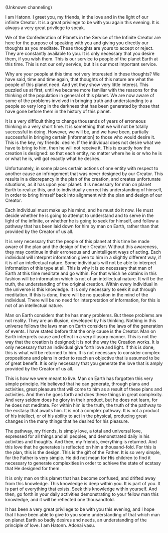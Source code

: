 <p class="channel-type">(Unknown channeling)</p>
<p>I am Hatonn. I greet you, my friends, in the love and in the light of our infinite Creator. It is a great privilege to be with you again this evening. It is always a very great privilege to speak.</p>
<p>We of the Confederation of Planets in the Service of the Infinite Creator are here for the purpose of speaking with you and giving you directly our thoughts as you meditate. These thoughts are yours to accept or reject. They are constantly available to you. It is only necessary that you desire them, if you wish them. This is our service to people of the planet Earth at this time. This is not our only service, but it is our most important service.</p>
<p>Why are your people at this time not very interested in these thoughts? We have said, time and time again, that thoughts of this nature are what the people of this planet need. And yet they show very little interest. This puzzled us at first, until we became more familiar with the reasons for the thinking of the population in general of this planet. We are now aware of some of the problems involved in bringing truth and understanding to a people so very long in the darkness that has been generated by those that have gone before them in the history of this planet.</p>
<p>It is a very difficult thing to change thousands of years of erroneous thinking in a very short time. It is something that we will not be totally successful in doing. However, we will be, and we have been, partially successful in bringing certain [information] to those who would desire it. This is the key, my friends: desire. If the individual does not desire what we have to bring to him, then he will not receive it. This is exactly how the creation is designed: so that each entity, no matter where he is or who he is or what he is, will got exactly what he desires.</p>
<p>Unfortunately, in some places certain actions of one entity with respect to another cause an infringement that was never designed by our Creator. This results in a discrepancy in the plan of the creation, and creates unfortunate situations, as it has upon your planet. It is necessary for man on planet Earth to realize this, and to individually correct his understanding of himself, in order to bring himself back into alignment with the plan and design of our Creator.</p>
<p>Each individual must make up his mind, and he must do it now. He must decide whether he is going to attempt to understand and to serve in the light of the infinite, or whether he is going to seek for himself, and follow a pathway that has been laid down for him by man on Earth, rather than that provided by the Creator of us all.</p>
<p>It is very necessary that the people of this planet at this time be made aware of the plan and the design of their Creator. Without this awareness, they may continue in their erroneous and unintelligent ways of acting. Each individual will interpret information given to him in a slightly different way, if it is of an intellectual nature. Some individuals will not be able to interpret information of this type at all. This is why it is so necessary that man of Earth at this time meditate and go within. For that which he obtains in this fashion will be information which is not of an intellectual nature. It will be the truth, the understanding of the original creation. Within every individual in the universe is this knowledge. It is only necessary to seek it out through meditation. If this is done, there will be no question in the mind of the individual. There will be no need for interpretation of information, for this is not of an intellectual nature.</p>
<p>Man on Earth considers that he has many problems. But these problems are not reality. They are an illusion, developed by his thinking. Nothing in this universe follows the laws man on Earth considers the laws of the generation of events. I have stated before that the only cause is the Creator. Man on Earth interprets cause and effect in a very illusory manner. This is not the way that the creation is designed; it is not the way the Creation works. It is only necessary that an individual give forth love and light. If this is done, this is what will be returned to him. It is not necessary to consider complex propositions and plans in order to reach an objective that is assumed to be of great benefit. It is only necessary that you generate the love that is amply provided by the Creator of us all.</p>
<p>This is how we were meant to live. Man on Earth has forgotten this very simple principle. He believed that he can generate, through plans and activities, great pleasure that will come to him as a result of these plans and activities. And then he goes forth and does these things in great complexity. And very seldom does he glory in their product, but he does not learn, for he does not meditate. For within him is the truth, the truth of the pathway to the ecstasy that awaits him. It is not a complex pathway. It is not a product of his intellect, or of his ability to act in the physical, producing great changes in the many things that he desired for his pleasure.</p>
<p>The pathway, my friends, is simply love, a total and universal love, expressed for all things and all peoples, and demonstrated daily in his activities and thoughts. And then, my friends, everything is returned. And this love that he generates is reflected on him a thousand-fold. For this is the plan, this is the design. This is the gift of the Father. It is so very simple, for the Father is very simple. He did not mean for His children to find it necessary to generate complexities in order to achieve the state of ecstasy that He designed for them.</p>
<p>It is only man on this planet that has become confused, and drifted away from this knowledge. This knowledge is deep within you. It is part of you. It is part of everything that exists. Seek this knowledge within yourself. And then, go forth in your daily activities demonstrating to your fellow man this knowledge, and it will be reflected one thousandfold.</p>
<p>It has been a very great privilege to be with you this evening, and I hope that I have been able to give to you some understanding of that which man on planet Earth so badly desires and needs, an understanding of the principle of love. I am Hatonn. Adonai vasu.</p>